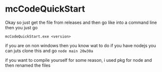 # mcCodeQuickStart

Okay so just get the file from releases and then go like into a command line
then you just go
```
mcCodeQuickStart.exe <version>
```

if you are on non windows then you know wat to do
if you have nodejs you can juts clone this and go `node main 20w30a`

if you want to compile yourself for some reason, i used pkg for node and then renamed the files
